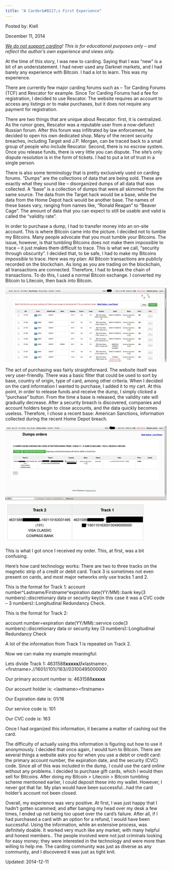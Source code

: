 ```yaml
---
title: "A Carder&#8217;s First Experience"
---
```


Posted by: Kiell

<span>December 11, 2014</span>

<p><em><span style="text-decoration: underline;">We do not support carding</span>! This is for educational purposes only &#8211; and reflect the author&#8217;s own experience and views only.</em></p>
<p>At the time of this story, I was new to carding. Saying that I was “new” is a bit of an understatement. I had never used any Darknet markets, and I had barely any experience with Bitcoin. I had a lot to learn. This was my experience.</p>
<p>There are currently few major carding forums such as – Tor Carding Forums (TCF) and Rescator for example. Since Tor Carding Forums had a fee for registration, I decided to use Rescator. The website requires an account to access any listings or to make purchases, but it does not require any payment for registration.</p>
<p>There are two things that are unique about Rescator: first, it is centralized. As the rumor goes, Rescator was a reputable user from a now-defunct Russian forum. After this forum was infiltrated by law enforcement, he decided to open his own dedicated shop. Many of the recent security breaches, including Target and J.P. Morgan, can be traced back to a small group of people who include Rescator. Second, there is no escrow system. Once you release funds, there is very little you can dispute. The site&#8217;s only dispute resolution is in the form of tickets. I had to put a lot of trust in a single person.</p>
<p>There is also some terminology that is pretty exclusively used on carding forums. “Dumps” are the collections of data that are being sold. These are exactly what they sound like – disorganized dumps of all data that was collected. A “base” is a collection of dumps that were all skimmed from the same source. The data from the Target hack would be a base, while the data from the Home Depot hack would be another base. The names of these bases vary, ranging from names like, “Ronald Reagan” to “Beaver Cage”. The amount of data that you can expect to still be usable and valid is called the “validity rate”.</p>
<p>In order to purchase a dump, I had to transfer money into an on-site account. This is where Bitcoin came into the picture. I decided not to tumble my Bitcoins. Many people advocate that you must tumble your Bitcoins. The issue, however, is that tumbling Bitcoins does not make them impossible to trace – it just makes them difficult to trace. This is what we call, “security through obscurity”. I decided that, to be safe, I had to make my Bitcoins <em>impossible</em> to trace. Here was my plan: All Bitcoin transactions are publicly recorded on the blockchain. As long as you are trading on the blockchain, all transactions are connected. Therefore, I had to break the chain of transactions. To do this, I used a normal Bitcoin exchange. I converted my Bitcoin to Litecoin, then back into Bitcoin.</p>
<img src="/imgs/2014/10/listings.jpg" />

<p>The act of purchasing was fairly straightforward. The website itself was very user-friendly. There was a basic filter that could be used to sort by base, country of origin, type of card, among other criteria. When I decided on the card information I wanted to purchase, I added it to my cart. At this point, in order to release funds and receive the dump, I simply clicked a “purchase” button. From the time a base is released, the validity rate will gradually decrease. After a security breach is discovered, companies and account holders begin to close accounts, and the data quickly becomes useless. Therefore, I chose a recent base: American Sanctions, information collected during the recent Home Depot breach.</p>
<img src="/imgs/2014/10/order1.jpg" />

<img src="/imgs/2014/10/track1-track2.jpg" />

<p>This is what I got once I received my order. This, at first, was a bit confusing.</p>
<p>Here&#8217;s how card technology works: There are two to three tracks on the magnetic strip of a credit or debit card. Track 3 is sometimes not even present on cards, and most major networks only use tracks 1 and 2.</p>
<p>This is the format for Track 1: account number^Lastname/Firstname^expiration date(YY/MM)::bank key(3 numbers)::discretionary data or security key(in this case it was a CVC code &#8211; 3 numbers)::Longitudinal Redundancy Check.</p>
<p>This is the format for Track 2:</p>
<p>account number=expiration date(YY/MM)::service code(3 numbers)::discretionary data or security key (3 numbers)::Longitudinal Redundancy Check</p>
<p>A lot of the information from Track 1 is repeated on Track 2.</p>
<p>Now we can make my example meaningful:</p>
<p>Lets divide Track 1: 4631588<strong>xxxxx//&lt;</strong>lastname&gt;,&lt;firstname&gt;.//1601//101//163//03100495000000</p>
<p>Our primary account number is: 4631588<strong>xxxxx</strong></p>
<p>Our account holder is: &lt;lastname&gt;&lt;firstname&gt;</p>
<p>Our Expiration date is: 01/16</p>
<p>Our service code is: 101</p>
<p>Our CVC code is: 163</p>
<p>Once I had organized this information, it became a matter of cashing out the card.</p>
<p>The difficulty of actually using this information is figuring out how to use it anonymously. I decided that once again, I would turn to Bitcoin. There are several things a website asks you for when you use a debit or credit card: the primary account number, the expiration date, and the security (CVC) code. Since all of this was included in the dump, I could use the card online without any problems. I decided to purchase gift cards, which I would then sell for Bitcoins. After doing my Bitcoin &gt; Litecoin &gt; Bitcoin tumbling scheme mentioned earlier, I could deposit these into my wallet. However, I never got that far. My plan would have been successful&#8230;had the card holder&#8217;s account not been closed.</p>
<p>Overall, my experience was very positive. At first, I was just happy that I hadn&#8217;t gotten scammed; and after banging my head over my desk a few times, I ended up not being too upset over the card&#8217;s failure. After all, if I had purchased a card with an option for a refund, I would have been successful. Using the information, while an extensive process, was definitely doable. It worked very much like any market, with many helpful and honest members.. The people involved were not just criminals looking for easy money; they were interested in the technology and were more than willing to help me. The carding community was just as diverse as any community, and I discovered it was just as tight knit.</p>

Updated: 2014-12-11    
